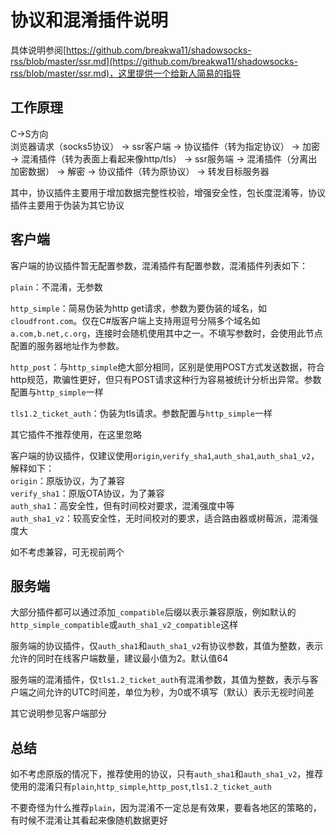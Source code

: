 # 协议和混淆插件说明 #

具体说明参阅[https://github.com/breakwa11/shadowsocks-rss/blob/master/ssr.md](https://github.com/breakwa11/shadowsocks-rss/blob/master/ssr.md)，这里提供一个给新人简易的指导

## 工作原理

C->S方向  
浏览器请求（socks5协议） -> ssr客户端 -> 协议插件（转为指定协议） -> 加密 -> 混淆插件（转为表面上看起来像http/tls） -> ssr服务端 -> 混淆插件（分离出加密数据） -> 解密 -> 协议插件（转为原协议） -> 转发目标服务器

其中，协议插件主要用于增加数据完整性校验，增强安全性，包长度混淆等，协议插件主要用于伪装为其它协议

## 客户端

客户端的协议插件暂无配置参数，混淆插件有配置参数，混淆插件列表如下：

`plain`：不混淆，无参数

`http_simple`：简易伪装为http get请求，参数为要伪装的域名，如`cloudfront.com`。仅在C#版客户端上支持用逗号分隔多个域名如`a.com,b.net,c.org`，连接时会随机使用其中之一。不填写参数时，会使用此节点配置的服务器地址作为参数。

`http_post`：与`http_simple`绝大部分相同，区别是使用POST方式发送数据，符合http规范，欺骗性更好，但只有POST请求这种行为容易被统计分析出异常。参数配置与`http_simple`一样

`tls1.2_ticket_auth`：伪装为tls请求。参数配置与`http_simple`一样

其它插件不推荐使用，在这里忽略

客户端的协议插件，仅建议使用`origin`,`verify_sha1`,`auth_sha1`,`auth_sha1_v2`，解释如下：  
`origin`：原版协议，为了兼容  
`verify_sha1`：原版OTA协议，为了兼容  
`auth_sha1`：高安全性，但有时间校对要求，混淆强度中等  
`auth_sha1_v2`：较高安全性，无时间校对的要求，适合路由器或树莓派，混淆强度大

如不考虑兼容，可无视前两个

## 服务端

大部分插件都可以通过添加`_compatible`后缀以表示兼容原版，例如默认的`http_simple_compatible`或`auth_sha1_v2_compatible`这样

服务端的协议插件，仅`auth_sha1`和`auth_sha1_v2`有协议参数，其值为整数，表示允许的同时在线客户端数量，建议最小值为2。默认值64

服务端的混淆插件，仅`tls1.2_ticket_auth`有混淆参数，其值为整数，表示与客户端之间允许的UTC时间差，单位为秒，为0或不填写（默认）表示无视时间差

其它说明参见客户端部分

## 总结

如不考虑原版的情况下，推荐使用的协议，只有`auth_sha1`和`auth_sha1_v2`，推荐使用的混淆只有`plain`,`http_simple`,`http_post`,`tls1.2_ticket_auth`

不要奇怪为什么推荐`plain`，因为混淆不一定总是有效果，要看各地区的策略的，有时候不混淆让其看起来像随机数据更好
